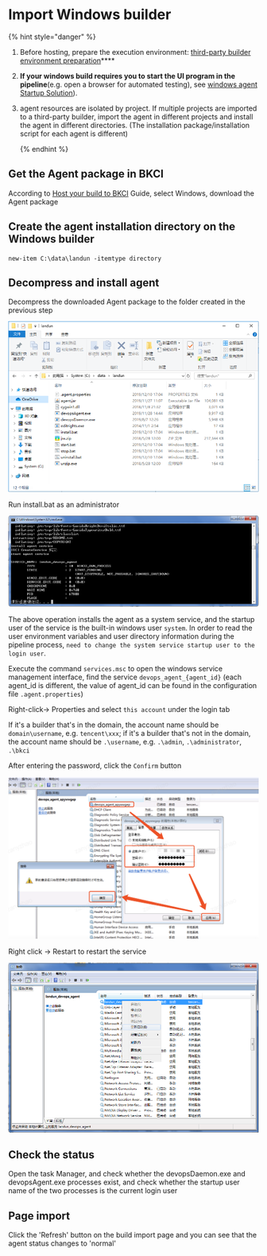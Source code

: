 # Import Windows builder
{% hint style="danger" %}

1. Before hosting, prepare the execution environment: [third-party builder environment preparation](../prepara-agent.md)\*\*\*\*

2. **If your windows build requires you to start the UI program in the pipeline**(e.g. open a browser for automated testing), see [windows agent Startup Solution](run-ui.md)).

3. agent resources are isolated by project. If multiple projects are imported to a third-party builder, import the agent in different projects and install the agent in different directories. (The installation package/installation script for each agent is different)

   {% endhint %}

## Get the Agent package in BKCI
According to [Host your build to BKCI](../) Guide, select Windows, download the Agent package
## Create the agent installation directory on the Windows builder
```text
new-item C:\data\landun -itemtype directory
```

## Decompress and install agent

Decompress the downloaded Agent package to the folder created in the previous step



![](../../../../.gitbook/assets/image%20%2854%29.png)

Run install.bat as an administrator

![](../../../../.gitbook/assets/image%20%2855%29.png)



The above operation installs the agent as a system service, and the startup user of the service is the built-in windows user `system`. In order to read the user environment variables and user directory information during the pipeline process, `need to change the system service startup user to the login user`.

Execute the command `services.msc` to open the windows service management interface, find the service `devops_agent_{agent_id}` (each agent\_id is different, the value of agent\_id can be found in the configuration file `.agent.properties`)

Right-click-&gt; Properties and select `this account` under the login tab

If it's a builder that's in the domain, the account name should be `domain\username`, e.g. `tencent\xxx`; if it's a builder that's not in the domain, the account name should be `.\username`, e.g. `.\admin`, `.\administrator`, `.\bkci`

After entering the password, click the `Confirm` button

![](../../../../.gitbook/assets/image%20%2853%29.png)

Right click -&gt; Restart to restart the service

![](../../../../.gitbook/assets/image%20%2852%29.png)

## Check the status
Open the task Manager, and check whether the devopsDaemon.exe and devopsAgent.exe processes exist, and check whether the startup user name of the two processes is the current login user
## Page import
Click the 'Refresh' button on the build import page and you can see that the agent status changes to 'normal'
